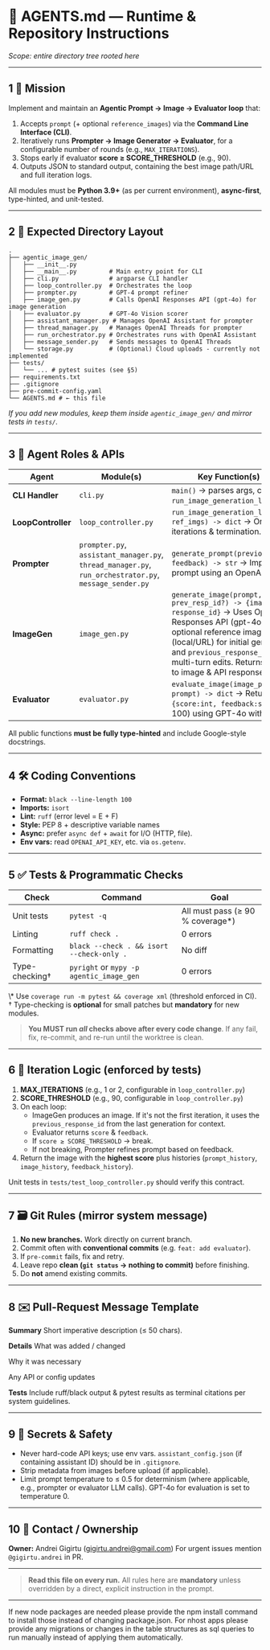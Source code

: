 # 🤖 AGENTS.md — Runtime & Repository Instructions
*Scope: entire directory tree rooted here*

---

## 1 📌 Mission

Implement and maintain an **Agentic Prompt → Image → Evaluator loop** that:

1. Accepts `prompt` (+ optional `reference_images`) via the **Command Line Interface (CLI)**.
2. Iteratively runs **Prompter → Image Generator → Evaluator**, for a configurable number of rounds (e.g., `MAX_ITERATIONS`).
3. Stops early if evaluator **score ≥ SCORE_THRESHOLD** (e.g., 90).
4. Outputs JSON to standard output, containing the best image path/URL and full iteration logs.

All modules must be **Python 3.9+** (as per current environment), **async-first**, type-hinted, and unit-tested.

---

## 2 📂 Expected Directory Layout

```
.
├── agentic_image_gen/
│   ├── __init__.py
│   ├── __main__.py         # Main entry point for CLI
│   ├── cli.py              # argparse CLI handler
│   ├── loop_controller.py  # Orchestrates the loop
│   ├── prompter.py         # GPT-4 prompt refiner
│   ├── image_gen.py        # Calls OpenAI Responses API (gpt-4o) for image generation
│   ├── evaluator.py        # GPT-4o Vision scorer
│   ├── assistant_manager.py # Manages OpenAI Assistant for prompter
│   ├── thread_manager.py   # Manages OpenAI Threads for prompter
│   ├── run_orchestrator.py # Orchestrates runs with OpenAI Assistant
│   ├── message_sender.py   # Sends messages to OpenAI Threads
│   └── storage.py          # (Optional) Cloud uploads - currently not implemented
├── tests/
│   └── ... # pytest suites (see §5)
├── requirements.txt
├── .gitignore
├── pre-commit-config.yaml
└── AGENTS.md # ← this file
```

*If you add new modules, keep them inside `agentic_image_gen/` and mirror tests in `tests/`.*

---

## 3 🧠 Agent Roles & APIs

| Agent            | Module(s)                                 | Key Function(s) & I/O                                                                                                |
|------------------|-------------------------------------------|----------------------------------------------------------------------------------------------------------------------|
| **CLI Handler**  | `cli.py`                                  | `main()` → parses args, calls `run_image_generation_loop`.                                                           |
| **LoopController** | `loop_controller.py`                      | `run_image_generation_loop(prompt, ref_imgs) -> dict` → Orchestrates iterations & termination.                     |
| **Prompter**     | `prompter.py`, `assistant_manager.py`, `thread_manager.py`, `run_orchestrator.py`, `message_sender.py` | `generate_prompt(previous_prompt, feedback) -> str` → Improves prompt using an OpenAI Assistant.                         |
| **ImageGen**     | `image_gen.py`                            | `generate_image(prompt, ref_imgs?, prev_resp_id?) -> {image_path, response_id}` → Uses OpenAI Responses API (gpt-4o). Accepts optional reference images (local/URL) for initial generation, and `previous_response_id` for multi-turn edits. Returns local path to image & API response ID. |
| **Evaluator**    | `evaluator.py`                            | `evaluate_image(image_path, prompt) -> dict` → Returns `{score:int, feedback:str}` (0–100) using GPT-4o with Vision. |

All public functions **must be fully type-hinted** and include Google-style docstrings.

---

## 4 🛠 Coding Conventions

* **Format:** `black --line-length 100`
* **Imports:** `isort`
* **Lint:** `ruff` (error level = E + F)
* **Style:** PEP 8 + descriptive variable names
* **Async:** prefer `async def` + `await` for I/O (HTTP, file).
* **Env vars:** read `OPENAI_API_KEY`, etc. via `os.getenv`.

---

## 5 ✅ Tests & Programmatic Checks

| Check                 | Command                       | Goal                           |
|-----------------------|-------------------------------|--------------------------------|
| Unit tests           | `pytest -q`                   | All must pass (≥ 90 % coverage*) |
| Linting              | `ruff check .`                | 0 errors                       |
| Formatting           | `black --check . && isort --check-only .` | No diff                        |
| Type-checking†       | `pyright` or `mypy -p agentic_image_gen` | 0 errors                       |

\\* Use `coverage run -m pytest && coverage xml` (threshold enforced in CI).
† Type-checking is **optional** for small patches but **mandatory** for new modules.

> **You MUST run *all* checks above after every code change**.
> If any fail, fix, re-commit, and re-run until the worktree is clean.

---

## 6 🔁 Iteration Logic (enforced by tests)

1. **MAX_ITERATIONS** (e.g., 1 or 2, configurable in `loop_controller.py`)
2. **SCORE_THRESHOLD** (e.g., 90, configurable in `loop_controller.py`)
3. On each loop:
   - ImageGen produces an image. If it's not the first iteration, it uses the `previous_response_id` from the last generation for context.
   - Evaluator returns `score` & `feedback`.
   - If `score ≥ SCORE_THRESHOLD` → break.
   - If not breaking, Prompter refines prompt based on feedback.
4. Return the image with the **highest score** plus histories (`prompt_history`, `image_history`, `feedback_history`).

Unit tests in `tests/test_loop_controller.py` should verify this contract.

---

## 7 🗃 Git Rules (mirror system message)

1. **No new branches.** Work directly on current branch.
2. Commit often with **conventional commits** (e.g. `feat: add evaluator`).
3. If `pre-commit` fails, fix and retry.
4. Leave repo **clean (`git status` → nothing to commit)** before finishing.
5. Do **not** amend existing commits.

---

## 8 ✉️ Pull-Request Message Template

**Summary**
Short imperative description (≤ 50 chars).

**Details**
What was added / changed

Why it was necessary

Any API or config updates

**Tests**
Include ruff/black output & pytest results as terminal citations per system guidelines.

---

## 9 🔐 Secrets & Safety

- Never hard-code API keys; use env vars. `assistant_config.json` (if containing assistant ID) should be in `.gitignore`.
- Strip metadata from images before upload (if applicable).
- Limit prompt temperature to ≤ 0.5 for determinism (where applicable, e.g., prompter or evaluator LLM calls). GPT-4o for evaluation is set to temperature 0.

---

## 10 📣 Contact / Ownership

**Owner:** Andrei Gigirtu (<gigirtu.andrei@gmail.com>)
For urgent issues mention `@gigirtu.andrei` in PR.

---

> **Read this file on every run.**
> All rules here are **mandatory** unless overridden by a direct, explicit instruction in the prompt.

---

If new node packages are needed please provide the npm install command to install those instead of changing package.json.
For nhost apps please provide any migrations or changes in the table structures as sql queries to run manually instead of applying them automatically.
